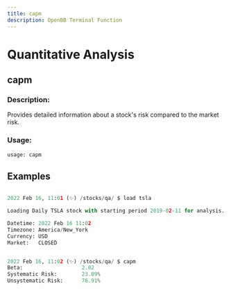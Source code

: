 ```yaml
---
title: capm
description: OpenBB Terminal Function
---
```


# Quantitative Analysis

## capm

### Description: 

Provides detailed information about a stock's risk compared to the market risk.

### Usage: 
```python
usage: capm
```



## Examples

```python

2022 Feb 16, 11:01 (✨) /stocks/qa/ $ load tsla

Loading Daily TSLA stock with starting period 2019-02-11 for analysis.

Datetime: 2022 Feb 16 11:02
Timezone: America/New_York
Currency: USD
Market:   CLOSED


2022 Feb 16, 11:02 (✨) /stocks/qa/ $ capm
Beta:                   2.02
Systematic Risk:        23.09%
Unsystematic Risk:      76.91%

```

